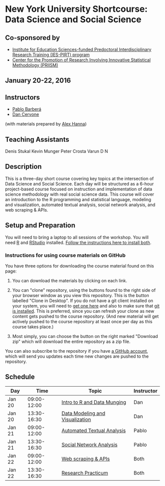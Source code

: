 
# New York University Shortcourse: Data Science and Social Science

## Co-sponsored by 
* [Institute for Education Sciences-funded Predoctoral Interdisciplinary Research Training (IES-PIRT) program](http://steinhardt.nyu.edu/ihdsc/iespirt)
* [Center for the Promotion of Research Involving Innovative Statistical Methodology (PRIISM)](http://steinhardt.nyu.edu/priism/)

## January 20-22, 2016
 
## Instructors

* [Pablo Barber&aacute;](http://pablobarbera.com/)
* [Dan Cervone](http://dcervone.com/)

(with materials prepared by [Alex Hanna](http://alex-hanna.com))

## Teaching Assistants

Denis Stukal
Kevin Munger
Peter Crosta
Varun D N

## Description

This is a three-day short course covering key topics at the intersection of Data Science and Social Science. Each day will be structured as a 6-hour project-based course focused on instruction and implementation of data science methodology with real social science data. This course will cover an introduction to the R programming and statistical language, modeling and visualization, automated textual analysis, social network analysis, and web scraping & APIs. 

## Setup and Preparation

You will need to bring a laptop to all sessions of the workshop. You will need [R](https://cran.r-project.org/) and [RStudio](https://www.rstudio.com/) installed. [Follow the instructions here to install both](https://github.com/pablobarbera/data-science-workshop/blob/master/installing_RStudio.pdf).

### Instructions for using course materials on GitHub ###

You have three options for downloading the course material found on this page:  

1.  You can download the materials by clicking on each link.  

2.  You can "clone" repository, using the buttons found to the right side of your browser window as you view this repository.  This is the button labelled "Clone in Desktop".  If you do not have a git client installed on your system, you will need to [get one here](https://git-scm.com/download/gui) and also to make sure that [git is installed](https://git-scm.com/downloads).  This is preferred, since you can refresh your clone as new content gets pushed to the course repository.  (And new material will get actively pushed to the course repository at least once per day as this course takes place.)

3.  Most simply, you can choose the button on the right marked "Download zip" which will download the entire repository as a zip file.

You can also subscribe to the repository if you have [a GitHub account](https://github.com), which will send you updates each time new changes are pushed to the repository.

<a name="schedule"></a>
## Schedule


| Day    | Time         | Topic                                                     | Instructor   |
| ------ | ------------ | ---------------------------------------                   |--------------|
| Jan 20 | 09:00-12:00  | [Intro to R and Data Munging](intro/README.md)            | Dan |
| Jan 20 | 13:30-16:30  | [Data Modeling and Visualization](modeling-viz/README.md) | Dan |
| Jan 21 | 09:00-12:00  | [Automated Textual Analysis](text/README.md)              | Pablo |
| Jan 21 | 13:30-16:30  | [Social Network Analysis](sna/README.md)                  | Pablo |
| Jan 22 | 09:00-12:00  | [Web scraping & APIs](scraping/README.md)                 | Both |
| Jan 22 | 13:30-16:30  | [Research Practicum](practicum/README.md)                 | Both |

